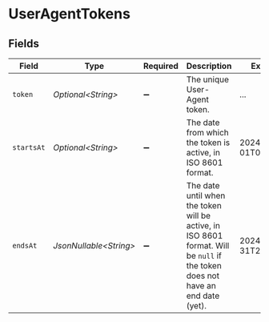 # UserAgentTokens


## Fields

| Field                                                                                                                          | Type                                                                                                                           | Required                                                                                                                       | Description                                                                                                                    | Example                                                                                                                        |
| ------------------------------------------------------------------------------------------------------------------------------ | ------------------------------------------------------------------------------------------------------------------------------ | ------------------------------------------------------------------------------------------------------------------------------ | ------------------------------------------------------------------------------------------------------------------------------ | ------------------------------------------------------------------------------------------------------------------------------ |
| `token`                                                                                                                        | *Optional\<String>*                                                                                                            | :heavy_minus_sign:                                                                                                             | The unique User-Agent token.                                                                                                   | ...                                                                                                                            |
| `startsAt`                                                                                                                     | *Optional\<String>*                                                                                                            | :heavy_minus_sign:                                                                                                             | The date from which the token is active, in ISO 8601 format.                                                                   | 2024-01-01T00:00:00Z                                                                                                           |
| `endsAt`                                                                                                                       | *JsonNullable\<String>*                                                                                                        | :heavy_minus_sign:                                                                                                             | The date until when the token will be active, in ISO 8601 format. Will be `null` if the token<br/>does not have an end date (yet). | 2024-12-31T23:59:59Z                                                                                                           |